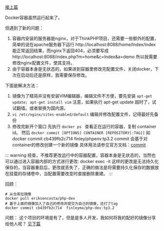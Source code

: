 [接上篇](https://www.jianshu.com/p/0dedba35e922)

Docker容器虽然运行起来了。

但遇到了新的问题：

1. 容器内安装的服务器是nginx，对于ThinkPHP项目，还需要一些额外的配置，简单的说在apache服务器下运行 http://localhost:8088/home/Index/index 能正常返回结果，而nginx下返回404，必须要写成  http://localhost:8088/index.php?m=home&c=Index&a=demo
所以我需要修改nginx配置文件，使其支持。
2. 由于容器本身是无状态的，如果进到容器里修改完配置文件，关闭docker，下次在启动后还是原样，我需要保存修改。

下面是解决方法：

1.  镜像为了精简并没有安装VIM编辑器，编辑文件不方便，要先安装 `apt-get update; apt-get install vim` 
注意，如果执行 apt-get update 超时了，试试翻墙。或者替换为国内源。
2. `vi /etc/nginx/sites-enabled/default` 编辑并修改配置文件，记得最好先备份
3. 修改完新开个窗口 
先执行 `docker ps ` 查看正在运行的容器，复制 container id。
然后 `docker commit [OPTIONS] CONTAINER [REPOSITORY[:TAG]]` 如 docker commit cb439fb2c714 finley/phpenv:tp3.2
commit 会基于对container的修改创建一个新的镜像
具体用法请参见官方文档：[commit](https://docs.docker.com/engine/reference/commandline/commit/)

::: warning
经查，不推荐更改运行中的容器配置，容器本身是无状态的，当然也可以通过进入容器内部的方式进行更改: docker exec -it 这样的更改是无法持久化保存的，当容器重启后，更改就丢失了，正确的做法是将需要持久化保存的数据放在挂载的存储卷中，当配置需要改变时直接删除重建。
:::

回顾：
```
# 从仓库拉镜像
docker pull eriksencosta/php-dev
# 基于上面的镜像加入了自己的修改并提交为自己的镜像，还打了tag
docker commit cb439fb2c714  finleyma/php-dev:tp3.2
```

问题：
这个项目的环境是有了，但是是多人开发，我如何将我的配好的镜像分享给他人呢？
[见下篇](https://www.jianshu.com/p/bd4ac1999090)
